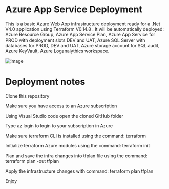 # Azure App Service Deployment
This is a basic Azure Web App infrastructure deployment ready for a .Net V4.0 application using Terraform V0.14.8 . It will be automatically deployed:
Azure Resource Group,
Azure App Service Plan,
Azure App Service for PROD with deployment slots DEV and UAT,
Azure SQL Server with databases for PROD, DEV and UAT,
Azure storage account for SQL audit,
Azure KeyVault,
Azure Loganalythics workspace.

![image](https://user-images.githubusercontent.com/81716894/113217161-6a77d800-9275-11eb-98bf-8dd0e4a9160a.png)

# Deployment notes
Clone this repository

Make sure you have access to an Azure subscription

Using Visual Studio code open the cloned GitHub folder

Type az login to login to your subscription in Azure 

Make sure terraform CLI is installed using the command:    terraform

Initialize terraform Azure modules using the command:    terraform init

Plan and save the infra changes into tfplan file using the command:    terraform plan -out tfplan

Apply the infrastructure changes with command:    terraform plan tfplan

Enjoy





